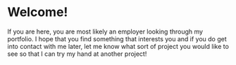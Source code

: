 #  Welcome!

If you are here, you are most likely an employer looking through my portfolio. I hope that you find something that interests you and if you do get into contact with me later, 
let me know what sort of project you would like to see so that I can try my hand at another project!
